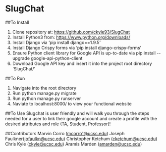 # SlugChat

##To Install
1) Clone repository at: https://github.com/ckyle93/SlugChat</br>
2) Install Python3 from: https://www.python.org/downloads/</br>
3) Install Django via ‘pip install django==1.9.5’</br>
4) Install Django Crispy forms via ‘pip install django-crispy-forms’</br>
5) Ensure Python client library for Google API is up-to-date via pip install --upgrade google-api-python-client</br>
6) Download Google API key and insert it into the project root directory ‘SlugChat/’</br>

##To Run
1) Navigate into the root directory</br>
2) Run python manage.py migrate</br>
3) Run python manage.py runserver</br>
4) Naviate to localhost:8000/ to view your functional website</br>

##To Use
Slugchat is user friendly and will walk you through the steps needed for a user to link their google account and create a profile with the desired attributes and role (TA, Student, Professor)!

##Contributors
Marvin Corro (mcorro1@ucsc.edu)
Joseph Faulkner(jofaulkn@ucsc.edu)
Christopher Ketchum (cketchum@ucsc.edu)
Chris Kyle (ckyle@ucsc.edu)
Aramis Marden (amarden@ucsc.edu)
